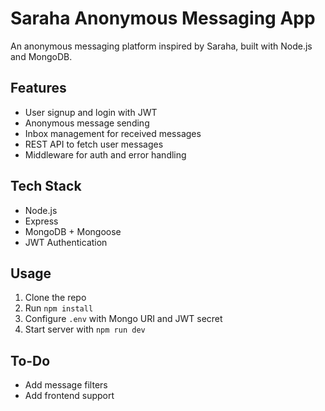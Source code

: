 # Saraha Anonymous Messaging App

An anonymous messaging platform inspired by Saraha, built with Node.js and MongoDB.

## Features

- User signup and login with JWT
- Anonymous message sending
- Inbox management for received messages
- REST API to fetch user messages
- Middleware for auth and error handling

## Tech Stack

- Node.js
- Express
- MongoDB + Mongoose
- JWT Authentication

## Usage

1. Clone the repo
2. Run `npm install`
3. Configure `.env` with Mongo URI and JWT secret
4. Start server with `npm run dev`

## To-Do

- Add message filters
- Add frontend support
